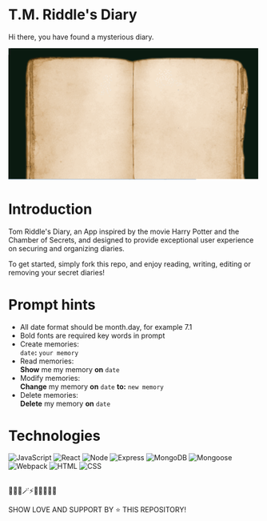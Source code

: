 # T.M. Riddle's Diary

Hi there, you have found a mysterious diary.

<img src='client/assets/readme-diary.png' width="500">

# Introduction

Tom Riddle's Diary, an App inspired by the movie Harry Potter and the Chamber of Secrets, and designed to provide exceptional user experience on securing and organizing diaries. 

To get started, simply fork this repo, and enjoy reading, writing, editing or removing your secret diaries! 

# Prompt hints

- All date format should be month.day, for example 7.1
- Bold fonts are required key words in prompt
- Create memories: <br />
  `date`**:** `your memory`
- Read memories: <br />
  **Show** me my memory **on** `date`
- Modify memories: <br />
  **Change** my memory **on** `date` **to:** `new memory`
- Delete memories: <br />
  **Delete** my memory **on** `date`

# Technologies

![JavaScript](https://img.shields.io/badge/-javascript-F7DF1E?style=for-the-badge&logo=javascript&logoColor=black)
![React](https://img.shields.io/badge/-react-white?style=for-the-badge&logo=react&logoColor=blue)
![Node](https://img.shields.io/badge/-node-339933?style=for-the-badge&logo=node.js&logoColor=white)
![Express](https://img.shields.io/badge/-Express-000000?style=for-the-badge&logo=express&logoColor=white)
![MongoDB](https://img.shields.io/badge/-MongoDB-000000?style=for-the-badge&logo=MongoDB&logoColor=green)
![Mongoose](https://img.shields.io/badge/-Mongoose-white?style=for-the-badge&logo=Mongoose&logoColor=brown)
![Webpack](https://img.shields.io/badge/Webpack-2CA5E0?style=for-the-badge&logo=webpack&logoColor=white)
![HTML](https://img.shields.io/badge/HTML5-E34F26?style=for-the-badge&logo=html5&logoColor=white)
![CSS](https://img.shields.io/badge/CSS3-1572B6?style=for-the-badge&logo=css3&logoColor=white)

<br />
🧙🏻‍♀️🪄⚡🔮🧹🧙🏻‍♂️ <br />

SHOW LOVE AND SUPPORT BY ⭐️ THIS REPOSITORY!

